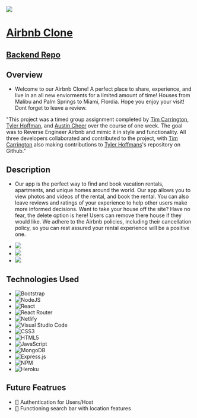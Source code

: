 <img src='https://encrypted-tbn0.gstatic.com/images?q=tbn:ANd9GcSdXyCdvqzQv0IseVgfoV9hDjmx1h2mO8DkvA&usqp=CAU' />

# [Airbnb Clone](https://jade-heliotrope-86f957.netlify.app/)

## [Backend Repo](https://github.com/t-hoffman/Project-3-Backend)
## Overview

- Welcome to our Airbnb Clone! A perfect place to share, experience, and live in an all new enviorments for a limited amount of time! Houses from Malibu and Palm Springs to Miami, Flordia. Hope you enjoy your visit! Dont forget to leave a review.

"This project was a timed group assignment completed by [Tim Carrington](https://github.com/timiscarrington), [Tyler Hoffman](https://github.com/t-hoffman), and [Austin Cheer](https://github.com/ShadowTorn33) over the course of one week. The goal was to Reverse Engineer Airbnb and mimic it in style and functionality. All three developers collaborated and contributed to the project, with [Tim Carrington](https://github.com/timiscarrington) also making contributions to [Tyler Hoffmans](https://github.com/t-hoffman)'s repository on Github."

## Description

- Our app is the perfect way to find and book vacation rentals, apartments, and unique homes around the world. Our app allows you to view photos and videos of the rental, and book the rental. You can also leave reviews and ratings of your experience to help other users make more informed decisions. Want to take your house off the site? Have no fear, the delete option is here! Users can remove there house if they would like. We adhere to the Airbnb policies, including their cancellation policy, so you can rest assured your rental experience will be a positive one.

- <img src="https://raw.githubusercontent.com/t-hoffman/Project-3-Frontend/main/frontend/src/images/img1.png" style="display: inline-block; margin: 0 auto; max-width: 150px"/>

- <img src="https://raw.githubusercontent.com/t-hoffman/Project-3-Frontend/main/frontend/src/images/im2.png" style="display: inline-block; margin: 0 auto; max-width: 150px"/>

- <img src="https://raw.githubusercontent.com/t-hoffman/Project-3-Frontend/main/frontend/src/images/img3.png" style="display: inline-block; margin: 0 auto; max-width: 150px"/>

## Technologies Used

- ![Bootstrap](https://img.shields.io/badge/bootstrap-%23563D7C.svg?style=for-the-badge&logo=bootstrap&logoColor=white)
- ![NodeJS](https://img.shields.io/badge/node.js-6DA55F?style=for-the-badge&logo=node.js&logoColor=white)
- ![React](https://img.shields.io/badge/react-%2320232a.svg?style=for-the-badge&logo=react&logoColor=%2361DAFB)
- ![React Router](https://img.shields.io/badge/React_Router-CA4245?style=for-the-badge&logo=react-router&logoColor=white)
- ![Netlify](https://img.shields.io/badge/netlify-%23000000.svg?style=for-the-badge&logo=netlify&logoColor=#00C7B7)
- ![Visual Studio Code](https://img.shields.io/badge/Visual%20Studio%20Code-0078d7.svg?style=for-the-badge&logo=visual-studio-code&logoColor=white)
- ![CSS3](https://img.shields.io/badge/css3-%231572B6.svg?style=for-the-badge&logo=css3&logoColor=white)
- ![HTML5](https://img.shields.io/badge/html5-%23E34F26.svg?style=for-the-badge&logo=html5&logoColor=white)
- ![JavaScript](https://img.shields.io/badge/javascript-%23323330.svg?style=for-the-badge&logo=javascript&logoColor=%23F7DF1E)
- ![MongoDB](https://img.shields.io/badge/MongoDB-%234ea94b.svg?style=for-the-badge&logo=mongodb&logoColor=white)
- ![Express.js](https://img.shields.io/badge/express.js-%23404d59.svg?style=for-the-badge&logo=express&logoColor=%2361DAFB)
- ![NPM](https://img.shields.io/badge/NPM-%23000000.svg?style=for-the-badge&logo=npm&logoColor=white)
- ![Heroku](https://img.shields.io/badge/heroku-%23430098.svg?style=for-the-badge&logo=heroku&logoColor=white)

## Future Featrues

- [] Authentication for Users/Host
- [] Functioning search bar with location features
